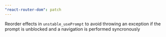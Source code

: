 ```yaml
---
"react-router-dom": patch
---
```


Reorder effects in `unstable_usePrompt` to avoid throwing an exception if the prompt is unblocked and a navigation is performed syncronously
